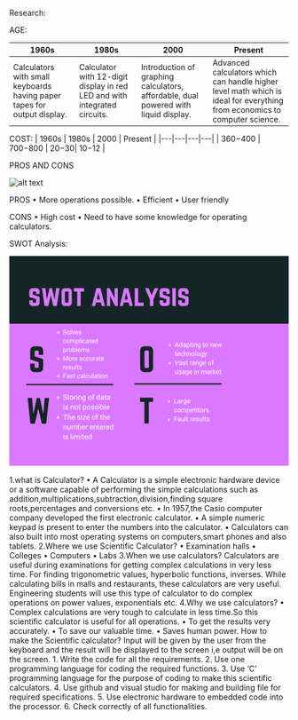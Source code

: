 Research:

AGE:

|1960s   |  1980s | 2000  | Present  |
|---|---|---|---|
|  Calculators with small keyboards having paper tapes for output display. | Calculator with 12-digit display in red LED and with integrated circuits.  | Introduction of graphing calculators, affordable, dual powered with liquid display.|  Advanced calculators which can handle higher level math which is ideal for everything from economics to computer science. |

COST:
|  1960s | 1980s  |  2000 | Present  |
|---|---|---|---|
|  360$-400$ | 700$-800$  |   20$-30$|  10$-12$ |

PROS AND CONS


![alt text](https://github.com/99003512/SDLC_Calculator/blob/main/Research/pros%20and%20cons)

PROS
    • More operations possible.
    • Efficient
    • User friendly

CONS
    • High cost
    • Need to have some knowledge for operating calculators.
    
SWOT Analysis:

![alt text](https://github.com/99003512/SDLC_Calculator/blob/main/Research/SWOT.png)

1.what is Calculator?
    • A Calculator is a simple electronic hardware device or a software capable of performing the simple calculations such as addition,multiplications,subtraction,division,finding square roots,percentages and conversions etc.
    • In 1957,the Casio computer company developed the first electronic calculator.
    • A simple numeric keypad is present to enter the numbers into the calculator.
    • Calculators can also built into most operating systems on computers,smart phones and also tablets.
2.Where we use Scientific  Calculator?
    • Examination halls
    • Colleges
    • Computers
    • Labs
3.When we use calculators?
         Calculators are useful during examinations for getting complex                       calculations in very less time. For finding trigonometric values, hyperbolic functions, inverses. While calculating bills in malls and restaurants, these calculators are very useful. Engineering students will use this type of calculator to do complex operations on power values, exponentials etc.
4.Why we use calculators?
    • Complex calculations are very tough to calculate in less time.So this scientific calculator is useful for all operations.
    • To get the results very accurately.
    • To save  our valuable time.
    • Saves human power.
How to make the Scientific calculator?
  Input will be given by the user from the keyboard and the result will be displayed to the screen i,e output will be on the screen.
    1. Write the code for all the requirements.
    2. Use one programming language for coding the required functions.
    3. Use ‘C’ programming language for the purpose of coding to make this scientific calculators.
    4. Use github and visual studio for making and building file for required specifications.
    5. Use  electronic hardware to  embedded code into the processor.
    6. Check correctly of all functionalities.




